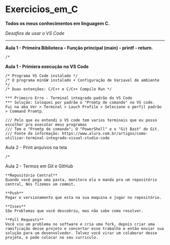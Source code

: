 # Exercicios_em_C
 **Todos os meus conhecimentos em linguagem C.** 
 
 *Desafios de usar o VS Code*
 __________________________________________

**Aula 1 - Primeira Biblioteca - Função principal (main) - printf - return.**

    /* 

**Aula 1 - Primiera execução no VS Code**

    /* Programa VS Code instalado */
    /* O programa minGW instalado + Configuração de Variavel de ambiente */
    /* Duas extenções: C/C++ e C/C++ Compile Run */

    *** Primeiro Erro - Terminal integrado padrão do VS Code
    *** Solução: Coloquei por padrão o "Promtp de comando" no VS code. 
    Fui na aba Ver > Terminal > Lauch Profile > Selecione o perfil padrão > Command Promtp.  

    /// Pelo que eu entendi o VS code tem varios terminais que eu posso escolher pra executar meus programas
    /// Tem o "Promtp de comando"; O "PowerShell" e o "Git Bast" do Git. 
    /// Fonte da informação: https://www.alura.com.br/artigos/como-utilizar-terminal-integrado-visual-studio-code

Aula 2 - Print arquivos na tela 

    /* 

Aula 2 - Termos em Git e GitHub

    **Repositório Central** 
    Quando você pega uma pasta, monitora ela e manda pra um repositório central, Nós fizemos um commit.
		    
    **Push** 
    Pegar o versionamento que esta na sua maquina e jogar no repositório. 
		    
	**Isses** 
    São Problemas que você descobriu, mas não sabe como resolver.
		    
	**Pull Requests** 
    Você viu um problema no software e cria uma fork, depois criar uma ramificação desse projeto e concertar esse trabalho e então enviar sua solução para um desenvolvedor. Talvez você virar um colaborar desse projeto, e pode colocar no seu curriculo. 
